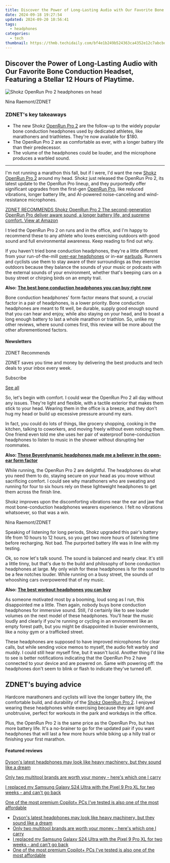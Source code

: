 ```yaml
---
title: Discover the Power of Long-Lasting Audio with Our Favorite Bone Conduction Headset, Featuring a Stellar 12 Hours of Playtime.
date: 2024-09-18 19:27:54
updated: 2024-09-20 10:56:41
tags:
  - headphones
categories:
  - tech
thumbnail: https://thmb.techidaily.com/bf4e1b249b524363ca4352e12c7abcbd71ae226692000b54256157e02075b501.jpg
---
```


## Discover the Power of Long-Lasting Audio with Our Favorite Bone Conduction Headset, Featuring a Stellar 12 Hours of Playtime.

![Shokz OpenRun Pro 2 headphones on head](https://www.zdnet.com/a/img/resize/66e7b1806c3713734abc441d69881af24aa9fcd7/2024/08/27/8e3835ce-6ac2-4afd-ba58-aa16088a21ea/dsc02219.jpg?auto=webp&precrop=2997,1683,x0,y52&width=1280)

Nina Raemont/ZDNET

### ZDNET's key takeaways 

* The new Shokz [OpenRun Pro 2](https://buy.geni.us/Proxy.ashx?TSID=368250&GR%5FURL=https%3A%2F%2Fwww.amazon.com%2Fgp%2Faw%2Fd%2FB0D2HKCMBP%3Ftag%3Dzd-buy-button-20%26ascsubtag%3D%5F%5FCOM%5FCLICK%5FID%5F%5F%7C5cb6c0f3-e001-4b7e-92b9-d7b01575f155%7Cdtp&dtb=1) are the follow-up to the widely popular bone conduction headphones used by dedicated athletes, like marathoners and triathletes. They're now available for $180\.
* The OpenRun Pro 2 are as comfortable as ever, with a longer battery life than their predecessor.
* The volume of the headphones could be louder, and the microphone produces a warbled sound.

---

I'm not running a marathon this fall, but if I were, I'd want the new [Shokz OpenRun Pro 2](https://buy.geni.us/Proxy.ashx?TSID=368250&GR%5FURL=https%3A%2F%2Fwww.amazon.com%2Fgp%2Faw%2Fd%2FB0D2HKCMBP%3Ftag%3Dzd-buy-button-20%26ascsubtag%3D%5F%5FCOM%5FCLICK%5FID%5F%5F%7C5cb6c0f3-e001-4b7e-92b9-d7b01575f155%7Cdtp&dtb=1) around my head. Shokz just released the OpenRun Pro 2, its latest update to the OpenRun Pro lineup, and they purportedly offer significant upgrades from the first-gen [OpenRun Pro](https://www.zdnet.com/article/shokz-openrun-pro-review/), like reduced vibrations, longer battery life, and AI-powered noise-canceling and wind-resistance microphones.

[ZDNET RECOMMENDS Shokz OpenRun Pro 2 The second-generation OpenRun Pro deliver aware sound, a longer battery life, and supreme comfort. View at Amazon](https://buy.geni.us/Proxy.ashx?TSID=368250&GR%5FURL=https%3A%2F%2Fwww.amazon.com%2Fgp%2Faw%2Fd%2FB0D2HKCMBP%3Ftag%3Dzd-buy-button-20%26ascsubtag%3D%5F%5FCOM%5FCLICK%5FID%5F%5F%7C5cb6c0f3-e001-4b7e-92b9-d7b01575f155%7Cdtp&dtb=1)

I tried the OpenRun Pro 2 on runs and in the office, and I'm happy to recommend these to any athlete who loves exercising outdoors with good sound and full environmental awareness. Keep reading to find out why.

If you haven't tried bone conduction headphones, they're a little different from your run-of-the-mill [over-ear headphones](https://www.zdnet.com/article/best-over-ear-headphones/) or in-ear [earbuds](https://www.zdnet.com/article/best-earbuds/). Runners and cyclists use them to stay aware of their surroundings as they exercise outdoors because they balance the sounds of your music or podcasts with the external sounds of your environment, whether that's beeping cars on a busy street or chirping birds on an empty trail. 

**Also:** [**The best bone conduction headphones you can buy right now**](https://www.zdnet.com/article/best-bone-conduction-headphones/)

Bone conduction headphones' form factor means that sound, a crucial factor in a pair of headphones, is a lower priority. Bone conduction headphones are meant to fit well, be durable, supply good enough sound that you can hear and enjoy, while also staying on your head, and to boast a long enough battery to last a whole marathon or triathlon. So, unlike my other reviews, where sound comes first, this review will be more about the other aforementioned factors. 

#### Newsletters

ZDNET Recommends

ZDNET saves you time and money by delivering the best products and tech deals to your inbox every week.

 Subscribe

[See all](https://www.zdnet.com/newsletters/)

So, let's begin with comfort. I could wear the OpenRun Pro 2 all day without any issues. They're light and flexible, with a tactile exterior that makes them stick to your head. Wearing them in the office is a breeze, and they don't hug my head or build up excessive pressure around my ears.

In fact, you could do lots of things, like grocery shopping, cooking in the kitchen, talking to coworkers, and moving freely without even noticing them. One friend even told me she uses her pair of waterproof bone-conduction headphones to listen to music in the shower without disrupting her roommates. 

**Also: [These Beyerdynamic headphones made me a believer in the open-ear form factor](https://www.zdnet.com/article/these-beyerdynamic-headphones-made-me-a-believer-in-the-open-ear-form-factor/)**

While running, the OpenRun Pro 2 are delightful. The headphones do what you need them to do, staying secure on your head as you move without sacrificing comfort. I could see why marathoners who are sweating and running for four to six hours rely on these lightweight headphones to get them across the finish line.

Shokz improves upon the discomforting vibrations near the ear and jaw that most bone-conduction headphones wearers experience. I felt no vibrations whatsoever, so that was a win. 

Nina Raemont/ZDNET

Speaking of listening for long periods, Shokz upgraded this pair's battery life from 10 hours to 12 hours, so you get two more hours of listening time before recharging. Not bad. The purported battery life was in line with my testing.

Ok, so now let's talk sound. The sound is balanced and nearly clear. It's still a little tinny, but that's due to the build and philosophy of bone conduction headphones at large. My only wish for these headphones is for the sound to be a few notches louder. While running on a busy street, the sounds of whooshing cars overpowered that of my music.

**Also:** [**The best workout headphones you can buy**](https://www.zdnet.com/article/best-workout-headphones/)

As someone motivated most by a booming, loud song as I run, this disappointed me a little. Then again, nobody buys bone conduction headphones for immersive sound. Still, I'd certainly like to see louder volumes on the next model of these headphones. You'll hear the music loudly and clearly if you're running or cycling in an environment like an empty forest path, but you might be disappointed in busier environments, like a noisy gym or a trafficked street.

These headphones are supposed to have improved microphones for clear calls, but while sending voice memos to myself, the audio felt warbly and muddy. I could still hear myself fine, but it wasn't lucid. Another thing I'd like to see is better notifications indicating that the OpenRun Pro 2 have connected to your device and are powered on. Same with powering off: the headphones don't seem to blink or flash to indicate they've turned off.

## ZDNET's buying advice 

Hardcore marathoners and cyclists will love the longer battery life, the comfortable build, and durability of the [Shokz OpenRun Pro 2](https://buy.geni.us/Proxy.ashx?TSID=368250&GR%5FURL=https%3A%2F%2Fwww.amazon.com%2Fgp%2Faw%2Fd%2FB0D2HKCMBP%3Ftag%3Dzd-buy-button-20%26ascsubtag%3D%5F%5FCOM%5FCLICK%5FID%5F%5F%7C5cb6c0f3-e001-4b7e-92b9-d7b01575f155%7Cdtp&dtb=1). I enjoyed wearing these headphones while exercising because they are light and unobtrusive, perfect for workouts in the park and workdays in the office.

Plus, the OpenRun Pro 2 is the same price as the OpenRun Pro, but has more battery life. It's a no-brainer to go for the updated pair if you want headphones that will last a few more hours while biking up a hilly trail or finishing your first marathon.

#### Featured reviews

[Dyson's latest headphones may look like heavy machinery, but they sound like a dream](https://www.zdnet.com/article/i-tested-dysons-500-flagship-headphones-and-theyre-more-competitive-than-expected/ "Dyson's latest headphones may look like heavy machinery, but they sound like a dream")

[Only two multitool brands are worth your money - here's which one I carry](https://www.zdnet.com/article/only-two-multitool-brands-are-worth-your-money-heres-which-one-i-carry/ "Only two multitool brands are worth your money - here's which one I carry")

[I replaced my Samsung Galaxy S24 Ultra with the Pixel 9 Pro XL for two weeks - and can't go back](https://www.zdnet.com/article/i-replaced-my-samsung-galaxy-s24-ultra-with-the-pixel-9-pro-xl-for-two-weeks-and-cant-go-back/ "I replaced my Samsung Galaxy S24 Ultra with the Pixel 9 Pro XL for two weeks - and can't go back")

[One of the most premium Copilot+ PCs I've tested is also one of the most affordable](https://www.zdnet.com/article/one-of-the-most-premium-copilot-pcs-ive-tested-is-also-one-of-the-most-affordable/ "One of the most premium Copilot+ PCs I've tested is also one of the most affordable")

* [Dyson's latest headphones may look like heavy machinery, but they sound like a dream](https://www.zdnet.com/article/i-tested-dysons-500-flagship-headphones-and-theyre-more-competitive-than-expected/ "Dyson's latest headphones may look like heavy machinery, but they sound like a dream")
* [Only two multitool brands are worth your money - here's which one I carry](https://www.zdnet.com/article/only-two-multitool-brands-are-worth-your-money-heres-which-one-i-carry/ "Only two multitool brands are worth your money - here's which one I carry")
* [I replaced my Samsung Galaxy S24 Ultra with the Pixel 9 Pro XL for two weeks - and can't go back](https://www.zdnet.com/article/i-replaced-my-samsung-galaxy-s24-ultra-with-the-pixel-9-pro-xl-for-two-weeks-and-cant-go-back/ "I replaced my Samsung Galaxy S24 Ultra with the Pixel 9 Pro XL for two weeks - and can't go back")
* [One of the most premium Copilot+ PCs I've tested is also one of the most affordable](https://www.zdnet.com/article/one-of-the-most-premium-copilot-pcs-ive-tested-is-also-one-of-the-most-affordable/ "One of the most premium Copilot+ PCs I've tested is also one of the most affordable")

<ins class="adsbygoogle"
     style="display:block"
     data-ad-format="autorelaxed"
     data-ad-client="ca-pub-7571918770474297"
     data-ad-slot="1223367746"></ins>



<ins class="adsbygoogle"
     style="display:block"
     data-ad-client="ca-pub-7571918770474297"
     data-ad-slot="8358498916"
     data-ad-format="auto"
     data-full-width-responsive="true"></ins>
